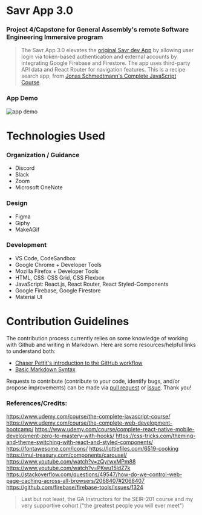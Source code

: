 # Savr App 3.0

### Project 4/Capstone for General Assembly's remote Software Engineering Immersive program

> The Savr App 3.0 elevates the [original Savr dev App](https://savr-dev-app.herokuapp.com/) by allowing user login via token-based authentication and external accounts by integrating Google Firebase and Firestore. The app uses third-party API data and React Router for navigation features. This is a recipe search app, from [Jonas Schmedtmann's Complete JavaScript Course](https://www.udemy.com/course/the-complete-javascript-course/).

### App Demo

<img src="https://i.makeagif.com/media/4-26-2021/ycxouL.gif" alt="app demo">

# Technologies Used

### Organization / Guidance

- Discord
- Slack
- Zoom
- Microsoft OneNote

### Design

- Figma
- Giphy
- MakeAGif

### Development

- VS Code, CodeSandbox
- Google Chrome + Developer Tools
- Mozilla Firefox + Developer Tools
- HTML, CSS: CSS Grid, CSS Flexbox
- JavaScript: React.js, React Router, React Styled-Components
- Google Firebase, Google Firestore
- Material UI

# Contribution Guidelines

The contribution process currently relies on some knowledge of working with Github and writing in Markdown. Here are some resources/helpful links to understand both:

- [Chaser Pettit's introduction to the GitHub workflow](https://gist.github.com/Chaser324/ce0505fbed06b947d962)
- [Basic Markdown Syntax](https://www.markdownguide.org/basic-syntax/)

Requests to contribute (contribute to your code, identify bugs, and/or propose improvements) can be made via [pull request](https://github.com/kccrtv/savr3/compare) or [issue](https://github.com/kccrtv/savr3/issues/new/choose). Thank you!

### References/Credits:

https://www.udemy.com/course/the-complete-javascript-course/
https://www.udemy.com/course/the-complete-web-development-bootcamp/
https://www.udemy.com/course/complete-react-native-mobile-development-zero-to-mastery-with-hooks/
https://css-tricks.com/theming-and-theme-switching-with-react-and-styled-components/
https://fontawesome.com/icons/
https://lottiefiles.com/6519-cooking
https://mui-treasury.com/components/carousel/
https://www.youtube.com/watch?v=zQyrwxMPm88
https://www.youtube.com/watch?v=PKwu15ldZ7k
https://stackoverflow.com/questions/49547/how-do-we-control-web-page-caching-across-all-browsers/2068407#2068407
https://github.com/firebase/firebase-tools/issues/1324

> Last but not least, the GA Instructors for the SEIR-201 course and my very supportive cohort ("the greatest people you will ever meet")
